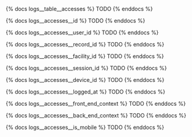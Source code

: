 {% docs logs__table__accesses %}
TODO
{% enddocs %}

{% docs logs__accesses__id %}
TODO
{% enddocs %}

{% docs logs__accesses__user_id %}
TODO
{% enddocs %}

{% docs logs__accesses__record_id %}
TODO
{% enddocs %}

{% docs logs__accesses__facility_id %}
TODO
{% enddocs %}

{% docs logs__accesses__session_id %}
TODO
{% enddocs %}

{% docs logs__accesses__device_id %}
TODO
{% enddocs %}

{% docs logs__accesses__logged_at %}
TODO
{% enddocs %}

{% docs logs__accesses__front_end_context %}
TODO
{% enddocs %}

{% docs logs__accesses__back_end_context %}
TODO
{% enddocs %}

{% docs logs__accesses__is_mobile %}
TODO
{% enddocs %}
